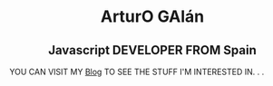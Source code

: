 <!-- # Hi my name is **Arturo** and I,m a developer from Spain
I enjoy mixing music, javascript, css animations and HTML altogether in my never finished pet projects.
You can visit my [**Blog**](/blog) to see the stuff I'm interested in or maybe you prefer to listen to some [**Music**](/blog) I made some time ago in a band called **xInerzia**...
I work in [**Clarity.ai**](https://clarity.ai/), a cool company where we're making a nice job bringing societal impact to markets and investors.
If you want to know more about my tech career you can also look into my timeline profile.

Let's get connected: -->

<!-- I enjoy mixing music, javascript, css animations and HTML altogether in my never finished pet projects.
&nbsp;
You can visit my [Blog](/blog) to see the stuff I'm interested in... -->

<!-- `Arturo` -->
# <center> ArturO GAlán </center>
## <center> Javascript DEVELOPER FROM Spain </center>
YOU CAN VISIT MY [Blog](/blog) TO SEE THE STUFF I'M INTERESTED IN. . .




